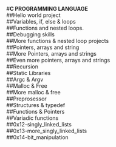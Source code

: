 #**C PROGRAMMING LANGUAGE**<br/>
##Hello world project<br/>
##Variables, if, else & loops<br/>
##Functions and nested loops.<br/>
##Debugging skills<br/>
##More functions & nested loop projects<br/>
##Pointers, arrays and string<br/>
##More Pointers, arrays and strings<br/>
##Even more pointers, arrays and strings<br/>
##Recursion<br/>
##Static Libraries<br/>
##Argc & Argv<br/>
##Malloc & Free<br/>
##More malloc & free<br/>
##Preprosessor<br/>
##Structures & typedef<br/>
##Functions & Pointers<br/>
##Variadic functions<br/>
##0x12-singly_linked_lists<br/>
##0x13-more_singly_linked_lists<br/>
##0x14-bit_manipulation<br/>
